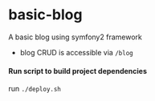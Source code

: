 # basic-blog
A basic blog using symfony2 framework

* blog CRUD is accessible via `/blog`

#### Run script to build project dependencies
run `./deploy.sh`
